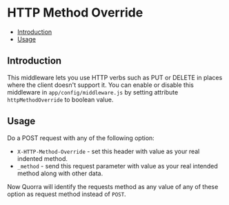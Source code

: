 # HTTP Method Override

 - [Introduction](#introduction)
 - [Usage](#usage)

## Introduction

This middleware lets you use HTTP verbs such as PUT or DELETE in places where the client doesn't support it. You can
enable or disable this middleware in `app/config/middleware.js` by setting attribute `httpMethodOverride` to boolean
value.

## Usage

Do a POST request with any of the following option:

 - `X-HTTP-Method-Override` - set this header with value as your real indented method.
 - `_method` - send this request parameter with value as your real intended method along with other data.

 Now Quorra will identify the requests method as any value of any of these option as request method instead of `POST`.


